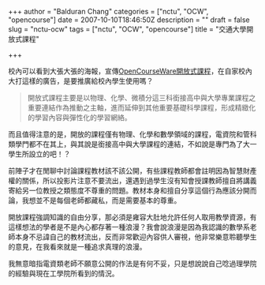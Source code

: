 +++
author = "Balduran Chang"
categories = ["nctu", "OCW", "opencourse"]
date = 2007-10-10T18:46:50Z
description = ""
draft = false
slug = "nctu-ocw"
tags = ["nctu", "OCW", "opencourse"]
title = "交通大學開放式課程"

+++


校內可以看到大張大張的海報，宣傳[OpenCourseWare開放式課程](http://ocw.nctu.edu.tw/main.php "國立交通大學OpenCourseWare開放式課程")，在自家校內大打這樣的廣告，是要推廣給校內學生使用嗎？

> 開放式課程主要是以物理、化學、微積分這三科銜接高中與大學專業課程之重要連結作為推動之主軸，進而延伸到其他重要基礎科學課程，形成精緻化的學習內容與彈性化的學習網絡。

而且值得注意的是，開放的課程僅有物理、化學和數學領域的課程，電資院和管科類學門都不在其上，與其說是銜接高中與大學課程的連結，不如說是專門為了大一學生所設立的吧！？

前陣子才在閒聊中討論課程教材該不該公開，有些課程教師都會註明因為智慧財產權的關係，所以投影片注意不要流出，還遇到過學生沒有知會授課教師擅自將講義寄給另一位教授之類態度不尊重的問題。教材本身和擅自分享這個行為應該分開而論，我想並不是每個老師都藏私，而是需要基本的尊重。

開放課程強調知識的自由分享，那必須是雍容大肚地允許任何人取用教學資源，有這樣想法的學者是不是內心都存著一種浪漫？我會說浪漫是因為我認識的數學系老師本身不忌諱自己的教材流出，反而非常歡迎內容供人審視，他非常樂意聆聽學生的意見，在我看來就是一種追求真理的浪漫。

我無意暗指電資類老師不願意公開的作法是有何不妥，只是想說說自己唸過理學院的經驗與現在工學院所看到的情況。

